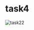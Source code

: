 # task4
![task22](https://github.com/tamrazov/task4/assets/48178555/b4e453bf-d585-4402-af3c-64df73c744b0)

